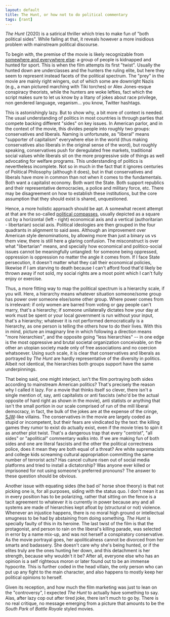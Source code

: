 ```yaml
---
layout: default
title: The Hunt, or how not to do political commentary
tags: [rant]
---
```


*The Hunt* (2020) is a satirical thriller which tries to make fun of "both political sides". While failing at that, it reveals however a more insidious problem with mainstream political discourse.

To begin with, the premise of the movie is likely recognizable from [somewhere and everywhere else](https://tvtropes.org/pmwiki/pmwiki.php/Main/HuntingTheMostDangerousGame): a group of people is kidnapped and hunted for sport. This is when the film attempts its first "twist". Usually the hunted down are underclasses and the hunters the ruling elite, but here they seem to represent instead facets of the political spectrum. The "prey" in the movie are mainly right wingers, out of which some are downright Nazis (e.g., a man pictured marching with Tiki torches) or Alex Jones-esque conspiracy theorists, while the hunters are woke lefties, fact which the script makes sure to let us know by a litany of jokes about race privilege, non gendered language, veganism... you know, Twitter hashtags.

This is astonishingly lazy. But to show why, a bit more of context is needed. The usual understanding of politics in most countries is through parties that compete backing different "sides" on key issues. In American parlor, and in the context of the movie, this divides people into roughly two groups: conservatives and liberals. Naming is unfortunate, as "liberal" means "supporter of capitalism" everywhere else in the world (thus making conservatives also liberals in the original sense of the word), but roughly speaking, conservatives push for deregulated free markets, traditional social values while liberals sit on the more progressive side of things as well advocating for welfare programs. This understanding of politics is nevertheless incomplete. Not so in much in the fact that it ignores centuries of Political Philosophy (although it does), but in that conservatives and liberals have more in common than not when it comes to the fundamentals. Both want a capitalist economy. Both want the State. Both support republics and their representative democracies, a police and military force, etc. There may be disagreement on how to establish these institutions, but the core assumption that they should exist is shared, unquestioned.

Hence, a more holistic approach should be apt. A somewhat recent attempt at that are the so-called [political compasses](https://www.politicalcompass.org/), usually depicted as a square cut by a horizontal (left - right) economical axis and a vertical (authoritarian - libertarian) social axis. Political ideologies are then grouped in the four quadrants in alignment to said axes. Although an improvement over American style denominations, by allowing more than just a binary us vs them view, there is still here a glaring confusion. The misconstruct is over what "libertarian" means, and specially how economical and politico-social issues cannot be meaningfully untangled: for someone being oppressed, oppression is oppression no matter the angle it comes from. If I face State persecution, it doesn't matter what they call their economical policies, likewise if I am starving to death because I can't afford food that'd likely be thrown away if not sold, my social rights are a moot point which I can't fully enjoy or exercise.

Thus, a more fitting way to map the political spectrum is a hierarchy scale, if you will. Here, a hierarchy means whatever situation someone/some group has power over someone else/some other group. Where power comes from is irrelevant: if only women are barred from voting or gay people can't marry, that's a hierarchy; if someone unilaterally dictates how your day at work must be spent or your local government is run without your input, that's a hierarchy; whatever it is not performed democratically is a hierarchy, as one person is telling the others how to do their lives. With this in mind, picture an imaginary line in which following a direction means "more hierarchies", and the opposite going "less hierarchies" -- in one edge is the most oppressive and brutal societal organization conceivable, on the other an utopian society made only of free associations and no coercion whatsoever. Using such scale, it is clear that conservatives and liberals as portrayed by *The Hunt* are hardly representative of the diversity in politics. Albeit not identical, the hierarchies both groups support have the same underpinnings.

That being said, one might interject, isn't the film portraying both sides according to mainstream American politics? That's precisely the reason why I called it lazy. For a movie that thinks itself so clever, there isn't a single mention of, say, anti capitalists or anti fascists (who'd be the actual opposite of hard right as shown in the movie), anti statists or anything that isn't the small portion in our scale comprised of run of the mill liberal democracy, in fact, the bulk of the jokes are at the expense of the cringe, [SJW](https://en.wikipedia.org/wiki/Social_justice_warrior)-like villains. The conservatives in the movie are largely coded as stupid or incompetent, but their fears are vindicated by the text: the killing games they rumor to exist do actually exist, even if the movie tries to spin it as another plot twist. That's a dangerous trap that every "centrist", "all sides" or "apolitical" commentary walks into. If we are making fun of both sides and one are literal fascists and the other the political correctness police, does it mean they are both equal of a threat? Are white supremacists and college kids screaming cultural appropriation committing the same number of terrorist acts? Has cancel culture risen out of social media platforms and tried to install a dictatorship? Was anyone ever killed or imprisoned for not using someone's preferred pronouns? The answer to these question should be obvious.

Another issue with equating sides (the bad ol' horse shoe theory) is that not picking one is, for all purposes, siding with the status quo. I don't mean it as in every position has to be polarizing, rather that sitting on the fence is a tacit agreement to whatever it is currently in power because any and all systems are made of hierarchies kept afloat by (structural or not) violence. Whenever an injustice happens, there is no moral high ground or intellectual smugness to be had by abstaining from doing something. *The Hunt* is specially faulty of this in its heroine. The last twist of the film is that the protagonist, and person to rain on the liberal's killing parade, was selected in error by a name mix-up, and was not herself a conspiratory conservative. As the movie portrayal goes, her apoliticalness cannot be divorced from her smarts and badassery. She doesn't care why she's being hunted, or if the elites truly are the ones hunting her down, and this detachment is her strength, because why wouldn't it be? After all, everyone else who has an opinion is a self righteous moron or later found out to be an immense hypocrite. This is further coded in the head villain, the only person who can put up any fight to the main character, and also happens to mostly keep her political opinions to herself.

Given its reception, and how much the film marketing was just to lean on the "controversy", I expected *The Hunt* to actually have something to say. Alas, after lazy cop out after tired joke, there isn't much to go by. There is no real critique, no message emerging from a picture that amounts to be the *South Park* of *Battle Royale* styled movies.
